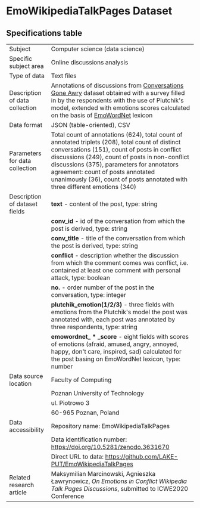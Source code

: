 # EmoWikipediaTalkPages Dataset

## Specifications table

|||
|------------------------------|-----------------------------------------------------------------------|
|Subject                       |Computer science (data science)                                        |
|Specific subject area         |Online discussions analysis                                            |
|Type of data                  |Text files                                                             |
|Description of data collection        |Annotations of discussions from [Conversations Gone Awry](https://github.com/CornellNLP/Cornell-Conversational-Analysis-Toolkit/blob/master/datasets/conversations-gone-awry-corpus/awry.README.v1.00.txt) dataset obtained with a survey filled in by the respondents with the use of Plutchik's model, extended with emotions scores calculated on the basis of [EmoWordNet](http://www.oma-project.com/ArSenL/EmoWordNet1.0.txt) lexicon             |
|Data format                   |JSON (table-oriented), CSV                                                              |
|Parameters for data collection|Total count of annotations (624), total count of annotated triplets (208), total count of distinct conversations (151), count of posts in conflict discussions (249), count of posts in non-conflict discussions (375), parameters for annotators agreement: count of posts annotated unanimously (36), count of posts annotated with three different emotions (340)    |
|Description of dataset fields|**text** - content of the post, type: string                                             |
|                             |**conv_id** - id of the conversation from which the post is derived, type: string        |
|                             |**conv_title** - title of the conversation from which the post is derived, type: string  |
|                             |**conflict** - description whether the discussion from which the comment comes was conflict, i.e. contained at least one comment with personal attack, type: boolean|
|                             |**no.** - order number of the post in the conversation, type: integer                    |
|                             |**plutchik_emotion(1/2/3)** - three fields with emotions from the Plutchik's model the post was annotated with, each post was annotated by three respondents, type: string                                              |
|                             |**emowordnet_ * _score** - eight fields with scores of emotions (afraid, amused, angry, annoyed, happy, don't care, inspired, sad) calculated for the post basing on EmoWordNet lexicon, type: number                           |
|Data source location          |Faculty of Computing
|                              |Poznan University of Technology
|                              |ul. Piotrowo 3
|                              |60-965 Poznan, Poland
|Data accessibility            |Repository name: EmoWikipediaTalkPages                                                  |
|                              |Data identification number: <https://doi.org/10.5281/zenodo.3631670>                    |
|                              |Direct URL to data: <https://github.com/LAKE-PUT/EmoWikipediaTalkPages>                 |
|Related research article      |Maksymilian Marcinowski, Agnieszka Ławrynowicz, *On Emotions in Conflict Wikipedia Talk Pages Discussions*, submitted to ICWE2020 Conference                                                                          |
